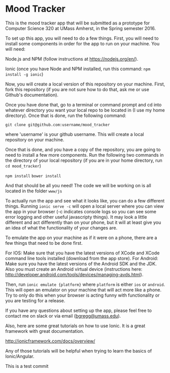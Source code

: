 # Mood Tracker

This is the mood tracker app that will be submitted as a prototype for Computer Science 320 at UMass Amherst, in the Spring semester 2016. 

To set up this app, you will need to do a few things. First, you will need to install some components in order for the app to run on your machine. You will need:



Node.js and NPM (follow instructions at https://nodejs.org/en/).

Ionic (once you have Node and NPM installed, run this command: `npm install -g ionic`)



Now, you will create a local version of this repository on your machine. First, fork this repository (if you are not sure how to do that, ask me or use Github's documentation).

Once you have done that, go to a terminal or command prompt and cd into whatever directory you want your local repo to be located in (I use my home directory). Once that is done, run the following command:

`git clone git@github.com:username/mood_tracker`

where 'username' is your github username. This will create a local repository on your machine.

Once that is done, and you have a copy of the repository, you are going to need to install a few more components. Run the following two commands in the directory of your local repository (if you are in your home directory, run `cd mood_tracker`)

`npm install`
`bower install`

And that should be all you need! The code we will be working on is all located in the folder `www/js`

To actually run the app and see what it looks like, you can do a few different things.
Running `ionic serve -c` will open a local server where you can view the app in your browser (-c indicates console logs so you can see some error logging and other useful javascripty things). It may look a little different and act differently than on your phone, but it will at least give you an idea of what the functionality of your changes are.

To emulate the app on your machine as if it were on a phone, there are a few things that need to be done first.

For IOS: Make sure that you have the latest versions of XCode and XCode command line tools installed (download from the app store).
For Android: Make sure you have the latest versions of the Android SDK and the JDK. Also you must create an Android virtual device (instructions here: http://developer.android.com/tools/devices/managing-avds.html).

Then, run `ionic emulate {platform}` where `platform` is either `ios` or `android`. This will open an emulator on your machine that will act more like a phone. Try to only do this when your browser is acting funny with functionality or you are testing for a release.

If you have any questions about setting up the app, please feel free to contact me on slack or via email (bgregg@umass.edu).

Also, here are some great tutorials on how to use Ionic. It is a great framework with great documentation.

http://ionicframework.com/docs/overview/

Any of those tutorials will be helpful when trying to learn the basics of Ionic/Angular.

This is a test commit